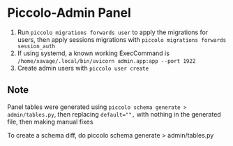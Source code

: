 # Piccolo-Admin Panel

1. Run ``piccolo migrations forwards user`` to apply the migrations for users, then apply sessions migrations with ``piccolo migrations forwards session_auth``
2. If using systemd, a known working ExecCommand is ``/home/xavage/.local/bin/uvicorn admin.app:app --port 1922``
3. Create admin users with ``piccolo user create``

## Note

Panel tables were generated using ``piccolo schema generate > admin/tables.py``, then replacing `default="",` with nothing in the generated file, then making manual fixes

To create a schema diff, do piccolo schema generate > admin/tables.py